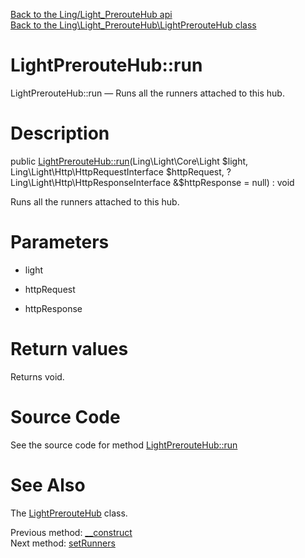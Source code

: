 [Back to the Ling/Light_PrerouteHub api](https://github.com/lingtalfi/Light_PrerouteHub/blob/master/doc/api/Ling/Light_PrerouteHub.md)<br>
[Back to the Ling\Light_PrerouteHub\LightPrerouteHub class](https://github.com/lingtalfi/Light_PrerouteHub/blob/master/doc/api/Ling/Light_PrerouteHub/LightPrerouteHub.md)


LightPrerouteHub::run
================



LightPrerouteHub::run — Runs all the runners attached to this hub.




Description
================


public [LightPrerouteHub::run](https://github.com/lingtalfi/Light_PrerouteHub/blob/master/doc/api/Ling/Light_PrerouteHub/LightPrerouteHub/run.md)(Ling\Light\Core\Light $light, Ling\Light\Http\HttpRequestInterface $httpRequest, ?Ling\Light\Http\HttpResponseInterface &$httpResponse = null) : void




Runs all the runners attached to this hub.




Parameters
================


- light

    

- httpRequest

    

- httpResponse

    


Return values
================

Returns void.








Source Code
===========
See the source code for method [LightPrerouteHub::run](https://github.com/lingtalfi/Light_PrerouteHub/blob/master/LightPrerouteHub.php#L42-L47)


See Also
================

The [LightPrerouteHub](https://github.com/lingtalfi/Light_PrerouteHub/blob/master/doc/api/Ling/Light_PrerouteHub/LightPrerouteHub.md) class.

Previous method: [__construct](https://github.com/lingtalfi/Light_PrerouteHub/blob/master/doc/api/Ling/Light_PrerouteHub/LightPrerouteHub/__construct.md)<br>Next method: [setRunners](https://github.com/lingtalfi/Light_PrerouteHub/blob/master/doc/api/Ling/Light_PrerouteHub/LightPrerouteHub/setRunners.md)<br>

